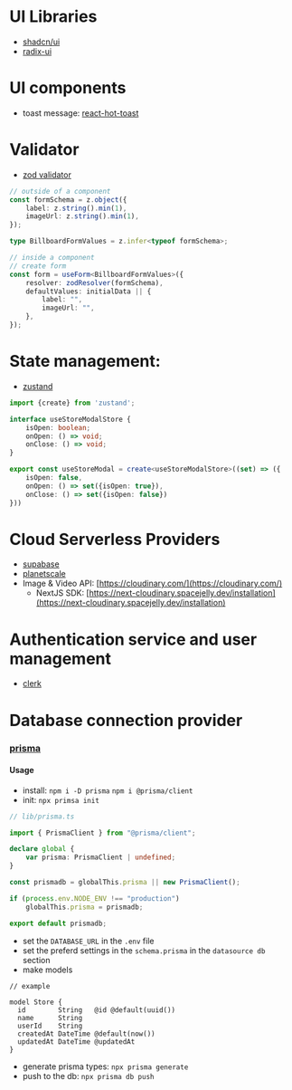 # UI Libraries

- [shadcn/ui](https://ui.shadcn.com/docs/installation/next)
- [radix-ui](https://www.radix-ui.com/)

# UI components

- toast message: [react-hot-toast](https://react-hot-toast.com/)

# Validator

- [zod validator](https://zod.dev/)
```ts
// outside of a component
const formSchema = z.object({
    label: z.string().min(1),
    imageUrl: z.string().min(1),
});

type BillboardFormValues = z.infer<typeof formSchema>;

// inside a component
// create form
const form = useForm<BillboardFormValues>({
    resolver: zodResolver(formSchema),
    defaultValues: initialData || {
        label: "",
        imageUrl: "",
    },
});
```

# State management:

- [zustand](https://github.com/pmndrs/zustand)
```ts
import {create} from 'zustand';

interface useStoreModalStore {
    isOpen: boolean;
    onOpen: () => void;
    onClose: () => void;
}

export const useStoreModal = create<useStoreModalStore>((set) => ({
    isOpen: false,
    onOpen: () => set({isOpen: true}),
    onClose: () => set({isOpen: false})
}))


```
  
# Cloud Serverless Providers

- [supabase](https://supabase.com/)
- [planetscale](https://app.planetscale.com/)
- Image & Video API: [https://cloudinary.com/](https://cloudinary.com/)
  - NextJS SDK: [https://next-cloudinary.spacejelly.dev/installation](https://next-cloudinary.spacejelly.dev/installation)

# Authentication service and user management

- [clerk](https://clerk.com/)

# Database connection provider

### [prisma](https://www.prisma.io/)

#### Usage

- install: ```npm i -D prisma``` ```npm i @prisma/client```
- init: ```npx primsa init```
```ts
// lib/prisma.ts

import { PrismaClient } from "@prisma/client";

declare global {
    var prisma: PrismaClient | undefined;
}

const prismadb = globalThis.prisma || new PrismaClient();

if (process.env.NODE_ENV !== "production")
    globalThis.prisma = prismadb;

export default prismadb;
```
- set the ```DATABASE_URL``` in the ```.env``` file
- set the preferd settings in the ```schema.prisma``` in the ```datasource db``` section
- make models
```prisma
// example

model Store {
  id        String   @id @default(uuid())
  name      String
  userId    String
  createdAt DateTime @default(now())
  updatedAt DateTime @updatedAt
}
```
- generate prisma types: ```npx prisma generate```
- push to the db: ```npx prisma db push```
